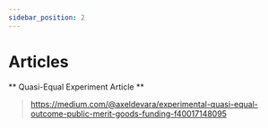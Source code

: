 ```yaml
---
sidebar_position: 2
---
```


# Articles

** Quasi-Equal Experiment Article **
> https://medium.com/@axeldevara/experimental-quasi-equal-outcome-public-merit-goods-funding-f40017148095